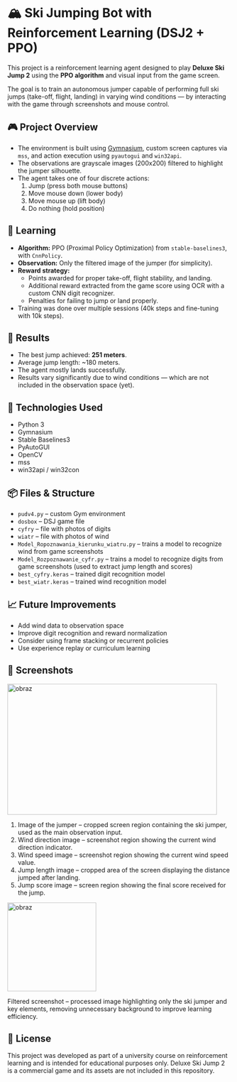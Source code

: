 # 🏔️ Ski Jumping Bot with Reinforcement Learning (DSJ2 + PPO)

This project is a reinforcement learning agent designed to play **Deluxe Ski Jump 2** using the **PPO algorithm** and visual input from the game screen.

The goal is to train an autonomous jumper capable of performing full ski jumps (take-off, flight, landing) in varying wind conditions — by interacting with the game through screenshots and mouse control.

## 🎮 Project Overview

- The environment is built using [Gymnasium](https://gymnasium.farama.org/), custom screen captures via `mss`, and action execution using `pyautogui` and `win32api`.
- The observations are grayscale images (200x200) filtered to highlight the jumper silhouette.
- The agent takes one of four discrete actions:
  1. Jump (press both mouse buttons)
  2. Move mouse down (lower body)
  3. Move mouse up (lift body)
  4. Do nothing (hold position)

## 🧠 Learning

- **Algorithm:** PPO (Proximal Policy Optimization) from `stable-baselines3`, with `CnnPolicy`.
- **Observation:** Only the filtered image of the jumper (for simplicity).
- **Reward strategy:**
  - Points awarded for proper take-off, flight stability, and landing.
  - Additional reward extracted from the game score using OCR with a custom CNN digit recognizer.
  - Penalties for failing to jump or land properly.
- Training was done over multiple sessions (40k steps and fine-tuning with 10k steps).

## 🧪 Results

- The best jump achieved: **251 meters**.
- Average jump length: ~180 meters.
- The agent mostly lands successfully.
- Results vary significantly due to wind conditions — which are not included in the observation space (yet).

## 🧰 Technologies Used

- Python 3
- Gymnasium
- Stable Baselines3
- PyAutoGUI
- OpenCV
- mss
- win32api / win32con

## 📦 Files & Structure

- `pudv4.py` – custom Gym environment
- `dosbox` – DSJ game file
- `cyfry` – file with photos of digits
- `wiatr` – file with photos of wind
- `Model_Ropoznawania_kierunku_wiatru.py` – trains a model to recognize wind from game screenshots
- `Model_Rozpoznawanie_cyfr.py` – trains a model to recognize digits from game screenshots (used to extract jump length and scores)
- `best_cyfry.keras` – trained digit recognition model
- `best_wiatr.keras` – trained wind recognition model

## 📈 Future Improvements

- Add wind data to observation space
- Improve digit recognition and reward normalization
- Consider using frame stacking or recurrent policies
- Use experience replay or curriculum learning

## 📸 Screenshots

<img width="472" height="295" alt="obraz" src="https://github.com/user-attachments/assets/2d19fcbb-7c7a-4510-bac3-ef139edf4ac1" />

1. Image of the jumper – cropped screen region containing the ski jumper, used as the main observation input.
2. Wind direction image – screenshot region showing the current wind direction indicator.
3. Wind speed image – screenshot region showing the current wind speed value.
4. Jump length image – cropped area of the screen displaying the distance jumped after landing.
5. Jump score image – screen region showing the final score received for the jump.


<img width="200" height="200" alt="obraz" src="https://github.com/user-attachments/assets/847f60d0-9f5f-4993-b524-793ceaa05b21" />

Filtered screenshot – processed image highlighting only the ski jumper and key elements, removing unnecessary background to improve learning efficiency.

## 📄 License

This project was developed as part of a university course on reinforcement learning and is intended for educational purposes only. Deluxe Ski Jump 2 is a commercial game and its assets are not included in this repository.
